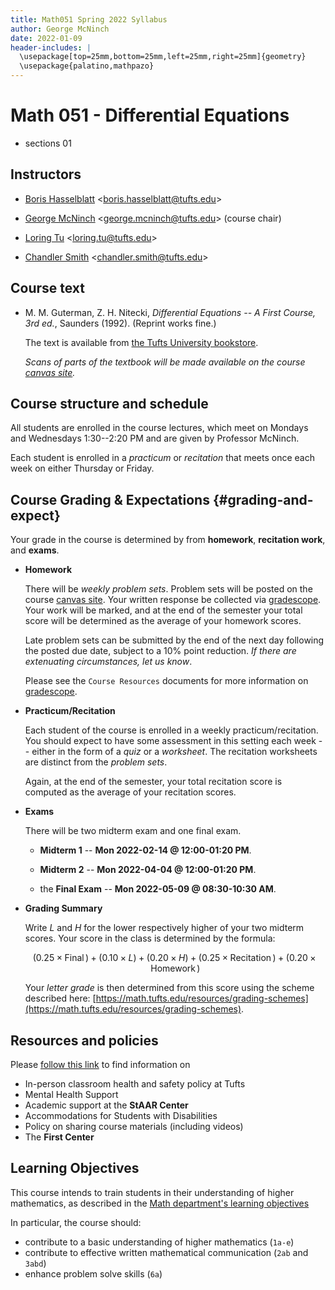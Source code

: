 ```yaml
---
title: Math051 Spring 2022 Syllabus
author: George McNinch 
date: 2022-01-09
header-includes: |
  \usepackage[top=25mm,bottom=25mm,left=25mm,right=25mm]{geometry}
  \usepackage{palatino,mathpazo}
---
```



# Math 051 - Differential Equations 

- sections 01
  
## Instructors   
   
 - [Boris Hasselblatt](https://math.tufts.edu/people/faculty/boris-hasselblatt)
   <<boris.hasselblatt@tufts.edu>>

 - [George McNinch](https://gmcninch-tufts.github.io/math)
   <<george.mcninch@tufts.edu>>  (course chair)

 - [Loring Tu](https://math.tufts.edu/people/faculty/loring-tu)
   <<loring.tu@tufts.edu>>
  
 - [Chandler Smith](https://math.tufts.edu/people/graduate-students) 
   <<chandler.smith@tufts.edu>>

## Course text

 - M. M. Guterman, Z. H. Nitecki, *Differential Equations -- A First
   Course, 3rd ed.*, Saunders (1992). (Reprint works fine.)
   
   The text is available from [the Tufts University
   bookstore](https://tufts.bncollege.com/shop/tufts/page/find-textbooks).

   *Scans of parts of the textbook will be made available on the course [canvas site].*

## Course structure and schedule

   All students are enrolled in the course lectures, which meet on
   Mondays and Wednesdays 1:30--2:20 PM and are given by Professor
   McNinch.

   Each student is enrolled in a *practicum* or *recitation* that
   meets once each week on either Thursday or Friday.
 

## Course Grading & Expectations   {#grading-and-expect}

Your grade in the course is determined by
from **homework**, **recitation work**, and **exams**.

- **Homework**

  There will be *weekly problem sets*. Problem sets will be posted on
  the course [canvas site]. Your written response be collected via
  [gradescope]. Your work will be marked, and at the end of the
  semester your total score will be determined as the average of your
  homework scores.

  Late problem sets can be submitted by the end of the next day
  following the posted due date, subject to a 10% point reduction. *If
  there are extenuating circumstances, let us know*.

  Please see the `Course Resources` documents for more information on
  [gradescope].

- **Practicum/Recitation**

  Each student of the course is enrolled in a weekly
  practicum/recitation. You should expect to have some assessment in
  this setting each week -- either in the form of a *quiz* or a
  *worksheet*. The recitation worksheets are distinct from the
  *problem sets*.
  
  Again, at the end of the semester, your total recitation score is
  computed as the average of your recitation scores.
  
- **Exams**

  There will be two midterm exam and one final exam. 
  
  - **Midterm 1** -- **Mon 2022-02-14 @ 12:00-01:20 PM**.
	
  - **Midterm 2** -- **Mon 2022-04-04  @ 12:00-01:20 PM**.
  
  - the **Final Exam** -- **Mon 2022-05-09  @ 08:30-10:30 AM**.


- **Grading Summary**

  Write $L$ and $H$ for the lower respectively higher of your two midterm scores.
  Your score in the class is determined by the formula:
  
  $$\left(0.25\times \operatorname{Final}\right) + 
    \left(0.10 \times L\right) + 
	\left(0.20 \times H \right) + 
	\left(0.25 \times \operatorname{Recitation} \right) + 
	\left(0.20 \times \operatorname{Homework}\right)$$
	
  Your *letter grade* is then determined from this score using the scheme
  described here:
  [https://math.tufts.edu/resources/grading-schemes](https://math.tufts.edu/resources/grading-schemes).

[canvas site]:     http://canvas.tufts.edu
[gradescope]: http://www.gradescope.com
[zoom]: http:/www.zoom.com

## Resources and policies

Please [follow this
link](https://tufts.box.com/s/f0lkvuqvlz9m2yez0hsz96f06fpus966) to
find information on

- In-person classroom health and safety policy at Tufts
- Mental Health Support
- Academic support at the **StAAR Center**
- Accommodations for Students with Disabilities
- Policy on sharing course materials (including videos)
- The **First Center**

## Learning Objectives

This course intends to train students in their understanding of higher
mathematics, as described in the [Math department's learning
objectives](https://ase.tufts.edu/faculty/committees/objectives/math.htm)

In particular, the course should:

- contribute to a basic understanding of higher mathematics (``1a-e``)
- contribute to effective written mathematical communication
  (``2ab`` and ``3abd``)
- enhance problem solve skills (``6a``)


